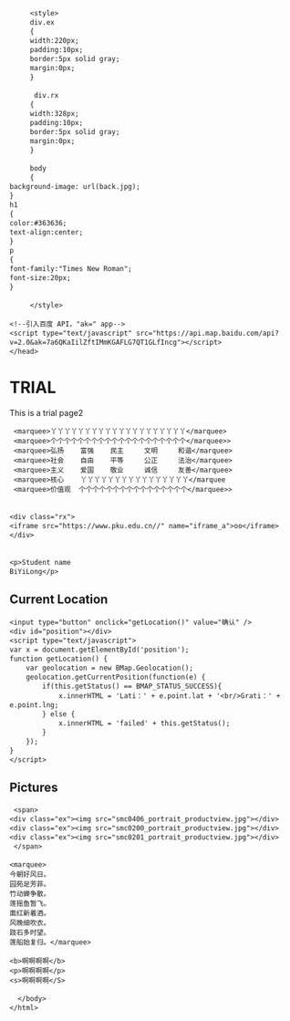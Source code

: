 <html>
    <head>
        <meta charset="utf-8">
        <title></title>
	   
	     <style>
	     div.ex
	     {
	     width:220px;
	     padding:10px;
	     border:5px solid gray;
	     margin:0px;
	     }
	     
	      div.rx
	     {
	     width:328px;
	     padding:10px;
	     border:5px solid gray;
	     margin:0px;
	     }
	     
	     body
	     {
	background-image: url(back.jpg);
	}
	h1
	{
	color:#363636;
	text-align:center;
	}
	p
	{
	font-family:"Times New Roman";
	font-size:20px;
	}

	     </style>
	
    <!--引入百度 API，"ak=" app-->
    <script type="text/javascript" src="https://api.map.baidu.com/api?v=2.0&ak=7a6QKaIilZftIMmKGAFLG7QT1GLfIncg"></script>
    </head>
       
<body>
    <h1>TRIAL</h1>
    <p>This is a trial page2</p>
	
     <marquee>丫丫丫丫丫丫丫丫丫丫丫丫丫丫丫丫丫丫丫丫</marquee>
     <marquee>个个个个个个个个个个个个个个个个个个个个</marquee>>
     <marquee>弘扬    富强    民主     文明     和谐</marquee>
     <marquee>社会    自由    平等     公正     法治</marquee>
     <marquee>主义    爱国    敬业     诚信     友善</marquee>
     <marquee>核心    丫丫丫丫丫丫丫丫丫丫丫丫丫丫丫丫</marquee
     <marquee>价值观  个个个个个个个个个个个个个个个个</marquee>>
     
    
    <div class="rx">
    <iframe src="https://www.pku.edu.cn//" name="iframe_a">oo</iframe>
    </div>
    
   
    <p>Student name
    BiYiLong</p>
    
  <h2>Current Location</h2>
    
    
    <input type="button" onclick="getLocation()" value="确认" />
    <div id="position"></div>
    <script type="text/javascript">
    var x = document.getElementById('position');
    function getLocation() {
        var geolocation = new BMap.Geolocation();
        geolocation.getCurrentPosition(function(e) {
            if(this.getStatus() == BMAP_STATUS_SUCCESS){
                x.innerHTML = 'Lati：' + e.point.lat + '<br/>Grati：' + e.point.lng;
            } else {
                x.innerHTML = 'failed' + this.getStatus();
            }
        });
    }
    </script>
    
   <h2>Pictures</h2>
   
     <span>
    <div class="ex"><img src="smc0406_portrait_productview.jpg"></div>
    <div class="ex"><img src="smc0200_portrait_productview.jpg"></div>
    <div class="ex"><img src="smc0201_portrait_productview.jpg"></div>
     </span>
    
    <marquee>
    今朝好风日。
    园苑足芳菲。
    竹动蝉争散。
    莲摇鱼暂飞。
    面红新着酒。
    风晚细吹衣。
    跂石多时望。
    莲船始复归。</marquee>
  
    <b>啊啊啊啊</b>
    <p>啊啊啊啊</p>
    <s>啊啊啊啊</S>
  
      </body>
    </html>
